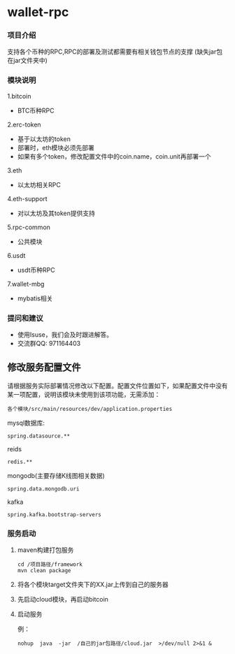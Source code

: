 # wallet-rpc

### 项目介绍
支持各个币种的RPC,RPC的部署及测试都需要有相关钱包节点的支撑
(缺失jar包在jar文件夹中)


### 模块说明


1.bitcoin

* BTC币种RPC


2.erc-token

* 基于以太坊的token
* 部署时，eth模块必须先部署
* 如果有多个token，修改配置文件中的coin.name，coin.unit再部署一个

3.eth

* 以太坊相关RPC

4.eth-support

* 对以太坊及其token提供支持

5.rpc-common

* 公共模块

6.usdt

* usdt币种RPC

7.wallet-mbg

* mybatis相关

### 提问和建议
- 使用Isuse，我们会及时跟进解答。
- 交流群QQ: 971164403


## 修改服务配置文件
请根据服务实际部署情况修改以下配置。配置文件位置如下，如果配置文件中没有某一项配置，说明该模块未使用到该项功能，无需添加：

```
各个模块/src/main/resources/dev/application.properties
```

mysql数据库:

```
spring.datasource.**
```

reids

```
redis.**
```

mongodb(主要存储K线图相关数据)

```
spring.data.mongodb.uri
```

kafka

```
spring.kafka.bootstrap-servers
```

### 服务启动
 1. maven构建打包服务

    ```
    cd /项目路径/framework
    mvn clean package
    ```

 2. 将各个模块target文件夹下的XX.jar上传到自己的服务器

 3. 先启动cloud模块，再启动bitcoin

 4. 启动服务

    例：

    ```
    nohup  java  -jar  /自己的jar包路径/cloud.jar  >/dev/null 2>&1 &
    ```